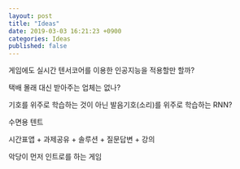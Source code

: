```yaml
---
layout: post
title: "Ideas"
date: 2019-03-03 16:21:23 +0900
categories: Ideas
published: false
---
```


게임에도 실시간 텐서코어를 이용한 인공지능을 적용할만 할까?

택배 몰래 대신 받아주는 업체는 없나?

기호를 위주로 학습하는 것이 아닌 발음기호(소리)를 위주로 학습하는 RNN?

수면용 텐트

시간표앱 + 과제공유 + 솔루션 + 질문답변 + 강의

악당이 먼저 인트로를 하는 게임
